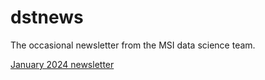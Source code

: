 # dstnews
The occasional newsletter from the MSI data science team.

[January 2024 newsletter](http://managementsystemsintl.github.io/dstnews/scripts/dst-newsletter.html)
